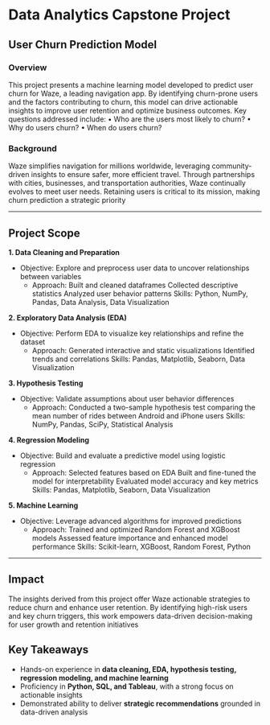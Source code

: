 # **Data Analytics Capstone Project**
## **User Churn Prediction Model**

### **Overview**

This project presents a machine learning model developed to predict user churn for Waze, a leading navigation app. By identifying churn-prone users and the factors contributing to churn, this model can drive actionable insights to improve user retention and optimize business outcomes. Key questions addressed include:
	•	Who are the users most likely to churn?
	•	Why do users churn?
	•	When do users churn?

### **Background**
Waze simplifies navigation for millions worldwide, leveraging community-driven insights to ensure safer, more efficient travel. Through partnerships with cities, businesses, and transportation authorities, Waze continually evolves to meet user needs. Retaining users is critical to its mission, making churn prediction a strategic priority

---

## **Project Scope**

**1. Data Cleaning and Preparation**
   - Objective: Explore and preprocess user data to uncover relationships between variables
	 - Approach:
	      Built and cleaned dataframes
	      Collected descriptive statistics
	      Analyzed user behavior patterns
	Skills: Python, NumPy, Pandas, Data Analysis, Data Visualization

**2. Exploratory Data Analysis (EDA)**
   - Objective: Perform EDA to visualize key relationships and refine the dataset
	 - Approach:
	      Generated interactive and static visualizations
	      Identified trends and correlations
	Skills: Pandas, Matplotlib, Seaborn, Data Visualization

**3. Hypothesis Testing**
   - Objective: Validate assumptions about user behavior differences
	 - Approach:
	      Conducted a two-sample hypothesis test comparing the mean number of rides between Android and iPhone users
	Skills: NumPy, Pandas, SciPy, Statistical Analysis

**4. Regression Modeling**
   - Objective: Build and evaluate a predictive model using logistic regression
	 - Approach:
	      Selected features based on EDA
	      Built and fine-tuned the model for interpretability
        Evaluated model accuracy and key metrics
	Skills: Pandas, Matplotlib, Seaborn, Data Visualization

**5. Machine Learning**
   - Objective: Leverage advanced algorithms for improved predictions
	 - Approach:
	      Trained and optimized Random Forest and XGBoost models
	      Assessed feature importance and enhanced model performance
	Skills: Scikit-learn, XGBoost, Random Forest, Python

---

## Impact

The insights derived from this project offer Waze actionable strategies to reduce churn and enhance user retention. By identifying high-risk users and key churn triggers, this work empowers data-driven decision-making for user growth and retention initiatives

## Key Takeaways
- Hands-on experience in **data cleaning, EDA, hypothesis testing, regression modeling, and machine learning**
- Proficiency in **Python, SQL, and Tableau**, with a strong focus on actionable insights
- Demonstrated ability to deliver **strategic recommendations** grounded in data-driven analysis










